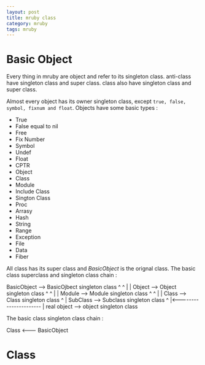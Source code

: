 ```yaml
---
layout: post
title: mruby class
category: mruby
tags: mruby
---
```


# Basic Object

Every thing in mruby are object and refer to its singleton class.
anti-class have singleton class and super class.
class also have singleton class and super class.

Almost every object has its owner singleton class, except `true, false, symbol, fixnum and float`.
Objects have some basic types :

* True
* False equal to nil
* Free
* Fix Number
* Symbol
* Undef
* Float
* CPTR 
* Object
* Class
* Module
* Include Class
* Sington Class
* Proc
* Arrasy
* Hash
* String
* Range
* Exception
* File
* Data
* Fiber


All class has its super class and *BasicObject* is the orignal class.
The basic class superclass and singleton class chain :

BasicObject --> BasicOjbect singleton class 
   ^                 ^
   |                 |
 Object --> Object singleton class
   ^                 ^
   |                 |
 Module --> Module singleton class
   ^            ^
   |            |
 Class  --> Class singleton class
   ^
   |
 SubClass -->  Subclass singleton class
   ^
   |<----------------------
                          |
 real object --> object singleton class


The basic class singleton class chain :

Class <--- BasicObject




# Class

